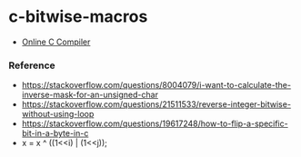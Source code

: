 c-bitwise-macros
================
- [Online C Compiler](https://www.programiz.com/c-programming/online-compiler/)

### Reference
- https://stackoverflow.com/questions/8004079/i-want-to-calculate-the-inverse-mask-for-an-unsigned-char
- https://stackoverflow.com/questions/21511533/reverse-integer-bitwise-without-using-loop
- https://stackoverflow.com/questions/19617248/how-to-flip-a-specific-bit-in-a-byte-in-c
- x = x ^ ((1<<i) | (1<<j));
